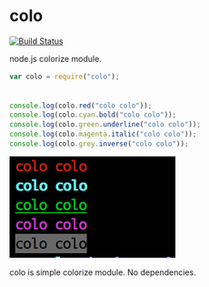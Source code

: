 colo
=========

[![Build Status](https://travis-ci.org/yosuke-furukawa/colo.svg?branch=master)](https://travis-ci.org/yosuke-furukawa/colo)

node.js colorize module.

```javascript
var colo = require("colo");


console.log(colo.red("colo colo"));
console.log(colo.cyan.bold("colo colo"));
console.log(colo.green.underline("colo colo"));
console.log(colo.magenta.italic("colo colo"));
console.log(colo.grey.inverse("colo colo"));
```

![demo](demo.png)

colo is simple colorize module. No dependencies.


